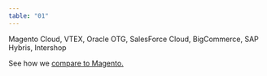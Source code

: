 ```yaml
---
table: "01"
---
```

Magento Cloud, VTEX, Oracle OTG, SalesForce Cloud, BigCommerce, SAP Hybris, Intershop

See how we [compare to Magento.](#)
